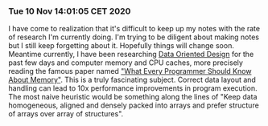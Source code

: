 ### Tue 10 Nov 14:01:05 CET 2020
I have come to realization that it's difficult to keep up my notes with the rate of research I'm currently doing. I'm trying to be diligent about making notes but I still keep forgetting about it. Hopefully things will change soon. Meantime currently, I have been researching [Data Oriented Design](https://en.wikipedia.org/wiki/Data-oriented_design) for the past few days and computer memory and CPU caches, more precisely reading the famous paper named ["What Every Programmer Should Know About Memory"](https://lwn.net/Articles/250967/). This is a truly fascinating subject. Correct data layout and handling can lead to 10x performance improvements in program execution. The most naive heuristic would be something along the lines of "Keep data homogeneous, aligned and densely packed into arrays and prefer structure of arrays over array of structures".

